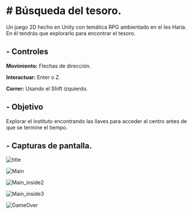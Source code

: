 # # Búsqueda del tesoro.

Un juego 2D hecho en Unity con temática RPG ambientado en el Ies Haría. En él tendrás que explorarlo para encontrar el tesoro. 

##  -   Controles
**Movimiento:** Flechas de dirección.

**Interactuar:** Enter o Z.

**Correr:** Usando el Shift izquierdo.

##  -   Objetivo
Explorar el instituto encontrando las llaves para acceder al centro antes de que se termine el tiempo.
## -   Capturas de pantalla.

![title](https://github.com/user-attachments/assets/8f915241-e6f1-4779-9df0-4b0c9890a47d)

![Main](https://github.com/user-attachments/assets/1e64e340-a4f4-4eeb-b6f3-3abbb98e887e)

![Main_inside2](https://github.com/user-attachments/assets/fc7fca95-7a62-4dbd-be1e-3ad349a33451)

![Main_inside3](https://github.com/user-attachments/assets/a3558084-805e-419d-9746-804ccf71f93c)

![GameOver](https://github.com/user-attachments/assets/accc0ea9-8258-4bd0-bc8f-93b7223d93c7)
